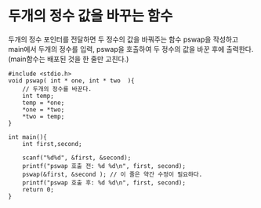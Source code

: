 
# 두개의 정수 값을 바꾸는 함수

두개의 정수 포인터를 전달하면 두 정수의 값을 바꿔주는 함수 pswap을 작성하고 
main에서 두개의 정수를 입력, pswap을 호출하여 두 정수의 값을 바꾼 후에 출력한다. (main함수는 배포된 것을 한 줄만 고친다.)


```
#include <stdio.h>
void pswap( int * one, int * two  ){
	// 두개의 정수를 바꾼다.
	int temp;
	temp = *one;
	*one = *two;
	*two = temp;
}

int main(){
	int first,second;

	scanf("%d%d", &first, &second);
	printf("pswap 호출 전: %d %d\n", first, second);
	pswap(&first, &second ); // 이 줄은 약간 수정이 필요하다.
	printf("pswap 호출 후: %d %d\n", first, second);
	return 0;
}
```